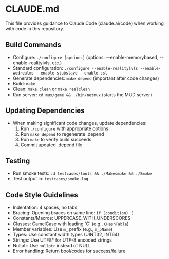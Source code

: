 # CLAUDE.md

This file provides guidance to Claude Code (claude.ai/code) when working with code in this repository.

## Build Commands
- Configure: `./configure [options]` (options: --enable-memorybased, --enable-realitylvls, etc.)
- Standard configuration: `./configure --enable-realitylvls --enable-wodrealms --enable-stubslave --enable-ssl`
- Generate dependencies: `make depend` (important after code changes)
- Build: `make`
- Clean: `make clean` or `make realclean`
- Run server: `cd mux/game && ./bin/netmux` (starts the MUD server)

## Updating Dependencies
- When making significant code changes, update dependencies:
  1. Run `./configure` with appropriate options
  2. Run `make depend` to regenerate .depend
  3. Run `make` to verify build succeeds
  4. Commit updated .depend file

## Testing
- Run smoke tests: `cd testcases/tools && ./Makesmoke && ./Smoke`
- Test output in: `testcases/smoke.log`

## Code Style Guidelines
- Indentation: 4 spaces, no tabs
- Bracing: Opening braces on same line: `if (condition) {`
- Constants/Macros: UPPERCASE_WITH_UNDERSCORES
- Classes: CamelCase with leading 'C' (e.g., `CHashTable`)
- Member variables: Use `m_` prefix (e.g., `m_pName`)
- Types: Use constant width types (UINT32, INT64)
- Strings: Use UTF8* for UTF-8 encoded strings
- Nullptr: Use `nullptr` instead of NULL
- Error handling: Return bool/codes for success/failure